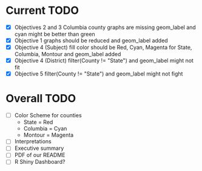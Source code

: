 # Current TODO
- [x] Objectives 2 and 3 Columbia county graphs are missing geom_label and cyan might be better than green
- [x] Objective 1 graphs should be reduced and geom_label added
- [x] Objective 4 (Subject) fill color should be Red, Cyan, Magenta for State, Columbia, Montour and geom_label added
- [x] Objective 4 (District) filter(County != "State") and geom_label might not fit
- [x] Objective 5 filter(County != "State") and geom_label might not fight

# Overall TODO
- [ ] Color Scheme for counties
   - State = Red
   - Columbia = Cyan
   - Montour = Magenta
- [ ] Interpretations
- [ ] Executive summary
- [ ] PDF of our README
- [ ] R Shiny Dashboard?
